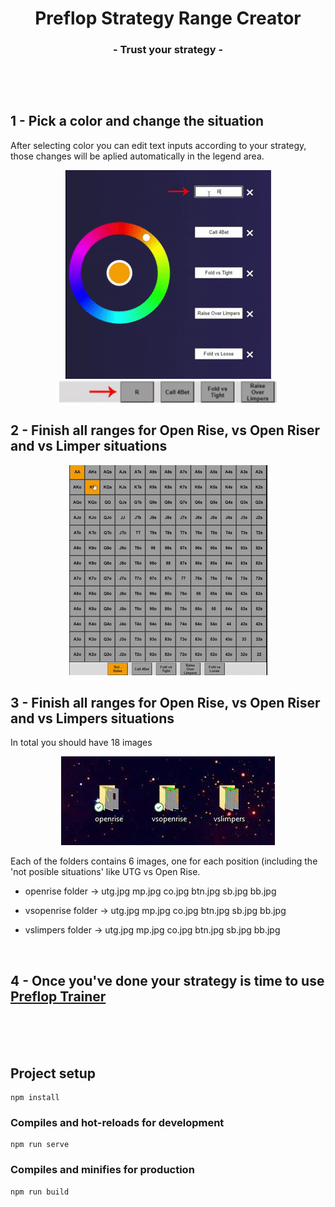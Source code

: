 <h1 align="center">Preflop Strategy Range Creator </h1>
<h3 align="center"> - Trust your strategy - <h3>

  <br>
  <br>
  
## 1 - Pick a color and change the situation
  
  After selecting color you can edit text inputs according to your strategy, those changes will be aplied automatically in the legend area.
  
  <div align="center">
  <img  src="https://github.com/diegolajus/Preflop-Range-Creator/blob/main/src/assets/howoto/howto2.gif">
  </div>
  
  <div align="center">
  <img height="35px" src="https://github.com/diegolajus/Preflop-Range-Creator/blob/main/src/assets/howoto/howto2.5.gif">
  </div>
  
## 2 - Finish all ranges for Open Rise, vs Open Riser and vs Limper situations
  
<div align="center">
<img  src="https://github.com/diegolajus/Preflop-Range-Creator/blob/main/src/assets/howoto/howto4.gif">
</div>
  
## 3 - Finish all ranges for Open Rise, vs Open Riser and vs Limpers situations
  
  In total you should have 18 images
  
<div align="center">
<img  src="https://github.com/diegolajus/Preflop-Range-Creator/blob/main/src/assets/howoto/folders.jpg">
</div>
  
  Each of the folders contains 6 images, one for each position (including the 'not posible situations' like UTG vs Open Rise.
  
  - openrise folder -> utg.jpg mp.jpg co.jpg btn.jpg sb.jpg bb.jpg
  
  - vsopenrise folder -> utg.jpg mp.jpg co.jpg btn.jpg sb.jpg bb.jpg
  
  - vslimpers folder -> utg.jpg mp.jpg co.jpg btn.jpg sb.jpg bb.jpg
  
 <br>
  
## 4 - Once you've done your strategy is time to use [Preflop Trainer](https://trainer-preflop.netlify.app/)
  
 <br>
 <br>
 <br>



## Project setup
```
npm install
```

### Compiles and hot-reloads for development
```
npm run serve
```

### Compiles and minifies for production
```
npm run build
```
